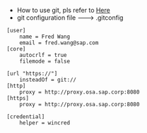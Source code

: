 * How to use git, pls refer to [Here](https://github.com/xirong/my-git)
* git configuration file ---> .gitconfig

```
[user]
	name = Fred Wang
	email = fred.wang@sap.com
[core]
	autocrlf = true
	filemode = false

[url "https://"]
	insteadOf = git://
[http]
	proxy = http://proxy.osa.sap.corp:8080
[https]
	proxy = http://proxy.osa.sap.corp:8080

[credential]
	helper = wincred

```

